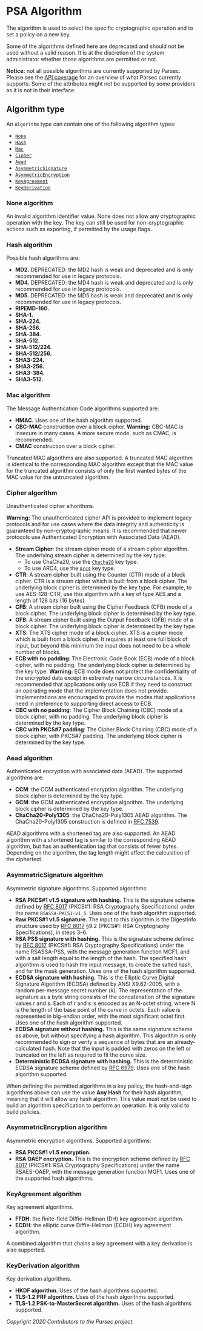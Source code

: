 # PSA Algorithm

The algorithm is used to select the specific cryptographic operation and to set a policy on a new
key.

Some of the algorithms defined here are deprecated and should not be used without a valid reason. It
is at the discretion of the system administrator whether those algorithms are permitted or not.

**Notice:** not all possible algorithms are currently supported by Parsec. Please see the [API
coverage](service_api_coverage.md) for an overview of what Parsec currently supports. Some of the
attributes might not be supported by some providers as it is not in their interface.

## Algorithm type

An `Algorithm` type can contain one of the following algorithm types:

- [`None`](#none-algorithm)
- [`Hash`](#hash-algorithm)
- [`Mac`](#mac-algorithm)
- [`Cipher`](#cipher-algorithm)
- [`Aead`](#aead-algorithm)
- [`AsymmetricSignature`](#asymmetricsignature-algorithm)
- [`AsymmetricEncryption`](#asymmetricencryption-algorithm)
- [`KeyAgreement`](#keyagreement-algorithm)
- [`KeyDerivation`](#keyderivation-algorithm)

### None algorithm

An invalid algorithm identifier value. None does not allow any cryptographic operation with the key.
The key can still be used for non-cryptographic actions such as exporting, if permitted by the usage
flags.

### Hash algorithm

Possible hash algorithms are:

- **MD2.** DEPRECATED: the MD2 hash is weak and deprecated and is only recommended for use in legacy
   protocols.
- **MD4.** DEPRECATED: the MD4 hash is weak and deprecated and is only recommended for use in legacy
   protocols.
- **MD5.** DEPRECATED: the MD5 hash is weak and deprecated and is only recommended for use in legacy
   protocols.
- **RIPEMD-160.**
- **SHA-1.**
- **SHA-224.**
- **SHA-256.**
- **SHA-384.**
- **SHA-512.**
- **SHA-512/224.**
- **SHA-512/256.**
- **SHA3-224.**
- **SHA3-256.**
- **SHA3-384.**
- **SHA3-512.**

### Mac algorithm

The Message Authentication Code algorithms supported are:

- **HMAC.** Uses one of the hash algorithm supported.
- **CBC-MAC** construction over a block cipher. **Warning:** CBC-MAC is insecure in many cases. A
   more secure mode, such as CMAC, is recommended.
- **CMAC** construction over a block cipher.

Truncated MAC algorithms are also supported. A truncated MAC algorithm is identical to the
corresponding MAC algorithm except that the MAC value for the truncated algorithm consists of only
the first wanted bytes of the MAC value for the untruncated algorithm.

### Cipher algorithm

Unauthenticated cipher alhorithms.

**Warning:** The unauthenticated cipher API is provided to implement legacy protocols and for use
cases where the data integrity and authenticity is guaranteed by non-cryptographic means. It is
recommended that newer protocols use Authenticated Encryption with Associated Data (AEAD).

- **Stream Cipher**: the stream cipher mode of a stream cipher algorithm. The underlying stream
   cipher is determined by the key type:
   - To use ChaCha20, use the [`Chacha20`](psa_key_attributes.md#chacha20-type) key type.
   - To use ARC4, use the [`Arc4`](psa_key_attributes.md#arc4-type) key type.
- **CTR**: A stream cipher built using the Counter (CTR) mode of a block cipher. CTR is a stream
   cipher which is built from a block cipher. The underlying block cipher is determined by the key
   type. For example, to use AES-128-CTR, use this algorithm with a key of type AES and a length of
   128 bits (16 bytes).
- **CFB**: A stream cipher built using the Cipher Feedback (CFB) mode of a block cipher. The
   underlying block cipher is determined by the key type.
- **OFB**: A stream cipher built using the Output Feedback (OFB) mode of a block cipher. The
   underlying block cipher is determined by the key type.
- **XTS**: The XTS cipher mode of a block cipher. XTS is a cipher mode which is built from a block
   cipher. It requires at least one full block of input, but beyond this minimum the input does not
   need to be a whole number of blocks.
- **ECB with no padding**: The Electronic Code Book (ECB) mode of a block cipher, with no padding.
   The underlying block cipher is determined by the key type. **Warning:** ECB mode does not protect
   the confidentiality of the encrypted data except in extremely narrow circumstances. It is
   recommended that applications only use ECB if they need to construct an operating mode that the
   implementation does not provide. Implementations are encouraged to provide the modes that
   applications need in preference to supporting direct access to ECB.
- **CBC with no padding**: The Cipher Block Chaining (CBC) mode of a block cipher, with no padding.
   The underlying block cipher is determined by the key type.
- **CBC with PKCS#7 padding**: The Cipher Block Chaining (CBC) mode of a block cipher, with PKCS#7
   padding. The underlying block cipher is determined by the key type.

### Aead algorithm

Authenticated encryption with associated data (AEAD). The supported algorithms are:

- **CCM**: the CCM authenticated encryption algorithm. The underlying block cipher is determined by
   the key type.
- **GCM**: the GCM authenticated encryption algorithm. The underlying block cipher is determined by
   the key type.
- **ChaCha20-Poly1305**: the ChaCha20-Poly1305 AEAD algorithm. The ChaCha20-Poly1305 construction is
   defined in [RFC 7539](https://tools.ietf.org/html/rfc7539.html).

AEAD algorithms with a shortened tag are also supported. An AEAD algorithm with a shortened tag is
similar to the corresponding AEAD algorithm, but has an authentication tag that consists of fewer
bytes. Depending on the algorithm, the tag length might affect the calculation of the ciphertext.

### AsymmetricSignature algorithm

Asymmetric signature algorithms. Supported algorithms:

- **RSA PKCS#1 v1.5 signature with hashing.** This is the signature scheme defined by [RFC
   8017](https://tools.ietf.org/html/rfc8017.html) (PKCS#1: RSA Cryptography Specifications) under
   the name `RSASSA-PKCS1-v1_5`. Uses one of the hash algorithm supported.
- **Raw PKCS#1 v1.5 signature.** The input to this algorithm is the DigestInfo structure used by
   [RFC 8017](https://tools.ietf.org/html/rfc8017.html) §9.2 (PKCS#1: RSA Cryptography
   Specifications), in steps 3–6.
- **RSA PSS signature with hashing.** This is the signature scheme defined by [RFC
   8017](https://tools.ietf.org/html/rfc8017.html) (PKCS#1: RSA Cryptography Specifications) under
   the name RSASSA-PSS, with the message generation function MGF1, and with a salt length equal to
   the length of the hash. The specified hash algorithm is used to hash the input message, to create
   the salted hash, and for the mask generation. Uses one of the hash algorithm supported.
- **ECDSA signature with hashing.** This is the Elliptic Curve Digital Signature Algorithm (ECDSA)
   defined by ANSI X9.62-2005, with a random per-message secret number (k). The representation of
   the signature as a byte string consists of the concatenation of the signature values r and s.
   Each of r and s is encoded as an N-octet string, where N is the length of the base point of the
   curve in octets. Each value is represented in big-endian order, with the most significant octet
   first. Uses one of the hash algorithm supported.
- **ECDSA signature without hashing.** This is the same signature scheme as above, but without
   specifying a hash algorithm. This algorithm is only recommended to sign or verify a sequence of
   bytes that are an already-calculated hash. Note that the input is padded with zeros on the left
   or truncated on the left as required to fit the curve size.
- **Deterministic ECDSA signature with hashing.** This is the deterministic ECDSA signature scheme
   defined by [RFC 6979](https://tools.ietf.org/html/rfc6979.html). Uses one of the hash algorithm
   supported.

When defining the permitted algorithms in a key policy, the hash-and-sign algorithms above can use
the value **Any Hash** for their hash algorithm, meaning that it will allow any hash algorithm. This
value must not be used to build an algorithm specification to perform an operation. It is only valid
to build policies.

### AsymmetricEncryption algorithm

Asymmetric encryption algorithms. Supported algorithms:

- **RSA PKCS#1 v1.5 encryption.**
- **RSA OAEP encryption.** This is the encryption scheme defined by [RFC
   8017](https://tools.ietf.org/html/rfc6979.html) (PKCS#1: RSA Cryptography Specifications) under
   the name RSAES-OAEP, with the message generation function MGF1. Uses one of the supported hash
   algorithms.

### KeyAgreement algorithm

Key agreement algorithms.

- **FFDH**: the finite-field Diffie-Hellman (DH) key agreement algorithm.
- **ECDH**: the elliptic curve Diffie-Hellman (ECDH) key agreement algorithm.

A combined algorithm that chains a key agreement with a key derivation is also supported.

### KeyDerivation algorithm

Key derivation algorithms.

- **HKDF algorithm.** Uses of the hash algorithms supported.
- **TLS-1.2 PRF algorithm.** Uses of the hash algorithms supported.
- **TLS-1.2 PSK-to-MasterSecret algorithm.** Uses of the hash algorithms supported.

*Copyright 2020 Contributors to the Parsec project.*
